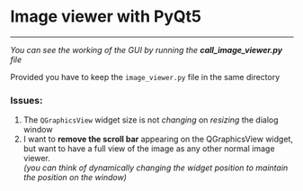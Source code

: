 # Image viewer with PyQt5
_______________

_You can see the working of the GUI by running the **call_image_viewer.py** file_

Provided you have to keep the `image_viewer.py` file in the same directory

### Issues:
  1. The `QGraphicsView` widget size is not *changing* on *resizing* the dialog window
  2. I want to **remove the scroll bar** appearing on the QGraphicsView widget,
but want to have a full view of the image as any other normal image viewer.  
_(you can think of dynamically changing the widget position to maintain the position on the window)_
